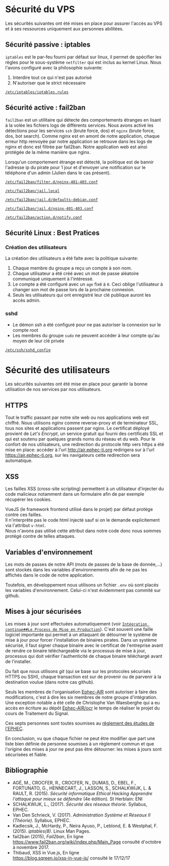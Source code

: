 Sécurité du VPS
===============

Les sécurités suivantes ont été mises en place pour assurer l'accès au VPS et à ses ressources uniquement aux personnes abilitées.

Sécurité passive : iptables
---------------------------

`iptables` est le par-feu fourni par défaut sur linux, il permet de spécifier les règles pour le sous-système `netfilter` qui est inclus au kernel Linux. Nous l'avons configuré avec la philosophie suivante:

1) Interdire tout ce qui n'est pas autorisé
2) N'autoriser que le strict nécessaire

[`/etc/iptables/iptables.rules`](etc/iptables/iptables.rules)

Sécurité active : fail2ban
--------------------------

`fail2ban` est un utilitaire qui détecte des comportements étranges en lisant à la volée les fichiers logs de différents services. Nous avons activé les détections pour les services `ssh` (brute force, dos) et `nginx` (brute force, dos, bot search). Comme nginx est en amont de notre application, chaque erreur http renvoyée par notre application se retrouve dans les logs de nginx et donc est filtrée par fail2ban. Notre application web est ainsi protégée de la même manière que nginx.

Lorsqu'un comportement étrange est détecté, la politique est de bannir l'adresse ip du pirate pour 1 jour et d'envoyer une notification sur le téléphone d'un admin (Julien dans le cas présent).

[`/etc/fail2ban/filter.d/nginx-401-403.conf`](etc/fail2ban/filter.d/nginx-401-403.conf)

[`/etc/fail2ban/jail.local`](etc/fail2ban/jail.local)

[`/etc/fail2ban/jail.d/defaults-debian.conf`](etc/fail2ban/jail.d/defaults-debian.conf)

[`/etc/fail2ban/jail.d/nginx-401-403.conf`](etc/fail2ban/jail.d/nginx-401-403.conf)

[`/etc/fail2ban/action.d/notify.conf`](etc/fail2ban/action.d/notify.conf)

Sécurité Linux : Best Pratices
------------------------------

### Création des utilisateurs

La création des utilisateurs a été faite avec la politique suivante:

1) Chaque membre du groupe a reçu un compte à son nom.
2) Chaque utilisateur a été créé avec un mot de passe aléatoire communiqué uniquement à l'intéressé.
3) Le compte a été configuré avec un `age` fixé à `0`. Ceci oblige l'utilisateur à changer son mot de passe lors de la prochaine connexion.
4) Seuls les utilisateurs qui ont enregistré leur clé publique auront les accès admin.

### sshd

* Le démon ssh a été configuré pour ne pas autoriser la connexion sur le compte root
* Les membres du groupe `sudo` ne peuvent accéder à leur compte qu'au moyen de leur clé privée

[`/etc/ssh/sshd_config`](etc/ssh/sshd_config)

Sécurité des utilisateurs
=========================

Les sécurités suivantes ont été mise en place pour garantir la bonne utilisation de nos services par nos utilisateurs.

HTTPS
-----

Tout le traffic passant par notre site web ou nos applications web est chiffré. Nous utilisons *nginx* comme reverse-proxy et de terminateur SSL, tous nos sites et applications passent par nginx. Le certificat déployé provient de *Let's Encrypt*, un service gratuit qui fourni des certificats SSL et qui est soutenu par quelques grands noms du réseau et du web. Pour le confort de nos utilisateurs, une redirection du protocole http vers https a été mise en place: accéder à l'url <http://air.ephec-ti.org> redirigera sur à l'url <https://air.ephec-ti.org>, sur les navigateurs cette redirection sera automatique.

XSS
---
Les failles XSS (cross-site scripting) permettent à un utilisateur d'injecter du code malicieux notamment dans un formulaire afin de par exemple récupérer les cookies.

VueJS (le framework frontend utilisé dans le projet) par défaut protège contre ces failles.   
Il n'interprête pas le code html injecté sauf si on le demande explicitement via l'attribut `v-html`.    
Nous n'avons pas utilisé cette attribut dans notre code donc nous sommes protégé contre de telles attaques.

Variables d'environnement
-------------------------
Les mots de passes de notre API (mots de passes de la base de donnée,...) sont stockés dans les variables d'environnements afin de ne pas les affichés dans le code de notre application.  

Toutefois, en développement nous utilisons un fichier `.env` où sont placés les variables d'environnement. 
Celui-ci n'est évidemment pas commité sur github.

Mises à jour sécurisées
-----------------------

Les mises à jour sont effectuées automatiquement (voir [`Intégration continue##Le Process de Mise en Production`](integration_continue.md)). C'est souvent une faille logiciel importante qui permet à un attaquant de détourner le système de mise à jour pour forcer l'installation de binaires pirates. Dans un système sécurisé, il faut signer chaque binaire avec le certificat de l'entreprise avant de rendre ce binaire téléchargeable via le processus de mise à jour, processus qui doit vérifier l'authenticité de chaque binaire téléchargé avant de l'installer.

Du fait que nous utilisons *git* (qui se base sur les protocoles sécurisés HTTPS ou SSH), chaque transaction est sur de provenir ou de parvenir à la destination voulue (dans notre cas github).

Seuls les membres de l'organisation [Ephec-AIR](https://github.com/Ephec-AIR) sont autoriser à faire des modifications, c'est à dire les six membres de notre groupe d'intégration. Une exception notable a été celle de Christophe Van Waesberghe qui a eu accès en écriture au dépôt [Ephec-AIR/ocr](https://github.com/Ephec-AIR/ocr) le temps de réaliser le projet du cours de Traitement du Signal.

Ces septs personnes sont toutes soumises au [rêglement des études de l'EPHEC](http://www.ephec.be/uploads/PLEIN%20EXERCICE/G%C3%A9n%C3%A9ral%202017-2018/Reglement_general_etudes_examens_2017-18.pdf).

En conclusion, vu que chaque fichier ne peut être modifier que part une liste bien définie de personne soumises à un règlement commun et que l'origine des mises à jour ne peut pas être détourner: les mises à jours sont sécurisées et fiable.

Bibliographie
-------------

* AGÉ, M., CROCFER, R., CROCFER, N., DUMAS, D., EBEL, F., FORTUNATO, G., HENNECART, J., LASSON, S., SCHALKWIJK, L. & RAULT, R. (2015). *Sécurité informatique Ethical Hacking Apprendre l'attaque pour mieux se défendre* (4e édition). St Herblain: ENI
* SCHALKWIJK, L., (2017). *Sécurité des réseaux théorie*. Syllabus, EPHEC.
* Van Den Schrieck, V. (2017). *Administration Système et Réseaux II (Théorie)*. Syllabus, EPHEC.
* Kadlecsik, J., McHardy, P., Neira Ayuso, P., Leblond, E. & Westphal, F. (2015). *iptables(8)*. Linux Man Pages.
* fail2ban (2015), *Fail2ban*, En ligne <https://www.fail2ban.org/wiki/index.php/Main_Page> consulté d'octobre à novembre 2017.
* Thibaud, XSS in Vue.js, En ligne    
<https://blog.sqreen.io/xss-in-vue-js/> consulté le 17/12/17
